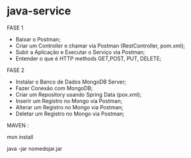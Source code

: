 # java-service

FASE 1

- Baixar o Postman;
- Criar um Controller e chamar via Postman (RestController, pom.xml);
- Subir a Aplicação e Executar o Serviço via Postman;
- Entender o que é HTTP methods GET,POST, PUT, DELETE;

FASE 2

- Instalar o Banco de Dados MongoDB Server;
- Fazer Conexão com MongoDB;
- Criar um Repository usando Spring Data (pox.xml);
- Inserir um Registro no Mongo via Postman;
- Alterar um Registro no Mongo via Postman;
- Deletar um Registro no Mongo via Postman;


MAVEN :

mvn install

java -jar nomedojar.jar
